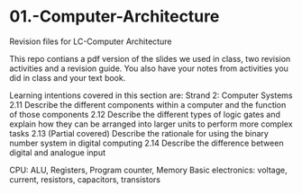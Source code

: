 # 01.-Computer-Architecture
Revision files for LC-Computer Architecture

This repo contians a pdf version of the slides we used in class, two revision activities and a revision guide.
You also have your notes from activities you did in class and your text book.

Learning intentions covered in this section are:
Strand 2: Computer Systems
2.11 Describe the different components within a computer and the function of those components
2.12 Describe the different types of logic gates and explain how they can be arranged into larger units to perform more complex tasks 
2.13 (Partial covered) Describe the rationale for using the binary number system in digital computing 
2.14 Describe the difference between digital and analogue input 

CPU: ALU, Registers, Program counter, Memory 
Basic electronics: voltage, current, resistors, capacitors, transistors 
